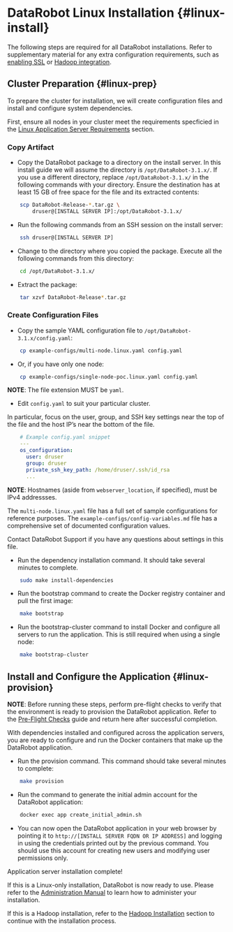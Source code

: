 # DataRobot Linux Installation {#linux-install}
The following steps are required for all DataRobot installations.
Refer to supplementary material for any extra configuration requirements, such as [enabling SSL](./special-topics/ssl.md) or [Hadoop integration](./hadoop-install.md).

## Cluster Preparation {#linux-prep}

To prepare the cluster for installation, we will create configuration files and install and configure system dependencies.

First, ensure all nodes in your cluster meet the requirements specficied in the [Linux Application Server Requirements](./requirements/system-requirements.md#linux-requirements)
section.

### Copy Artifact

* Copy the DataRobot package to a directory on the install server.
In this install guide we will assume the directory is `/opt/DataRobot-3.1.x/`.
If you use a different directory, replace `/opt/DataRobot-3.1.x/` in the following commands with your directory.
Ensure the destination has at least 15 GB of free space for the file and its extracted contents:
```bash
    scp DataRobot-Release-*.tar.gz \
        druser@[INSTALL SERVER IP]:/opt/DataRobot-3.1.x/
```

* Run the following commands from an SSH session on the install server:
```bash
    ssh druser@[INSTALL SERVER IP]
```

* Change to the directory where you copied the package.
Execute all the following commands from this directory:
```bash
    cd /opt/DataRobot-3.1.x/
```

* Extract the package:
```bash
    tar xzvf DataRobot-Release*.tar.gz
```

### Create Configuration Files
* Copy the sample YAML configuration file to `/opt/DataRobot-3.1.x/config.yaml`:
```bash
    cp example-configs/multi-node.linux.yaml config.yaml
```

* Or, if you have only one node:
```bash
    cp example-configs/single-node-poc.linux.yaml config.yaml
```

**NOTE**: The file extension MUST be `yaml`.

* Edit `config.yaml` to suit your particular cluster.

In particular, focus on the user, group, and SSH key settings near the top of the file and the host IP’s near the bottom of the file.

```yaml
    # Example config.yaml snippet
    ---
    os_configuration:
      user: druser
      group: druser
      private_ssh_key_path: /home/druser/.ssh/id_rsa
      ...
```

**NOTE**: Hostnames (aside from `webserver_location`, if specified), must be IPv4 addressses.

The `multi-node.linux.yaml` file has a full set of sample configurations for reference purposes.
The `example-configs/config-variables.md` file has a comprehensive set of documented configuration values.

Contact DataRobot Support if you have any questions about settings in this file.

* Run the dependency installation command.
It should take several minutes to complete.
```bash
    sudo make install-dependencies
```

* Run the bootstrap command to create the Docker registry container and pull the first image:
```bash
    make bootstrap
```

* Run the bootstrap-cluster command to install Docker and configure all servers to run the application.
This is still required when using a single node:
```bash
    make bootstrap-cluster
```

## Install and Configure the Application {#linux-provision}
**NOTE**: Before running these steps, perform pre-flight checks to verify that the environment is ready to provision the DataRobot application.
Refer to the [Pre-Flight Checks](./pre-flight-checks.md) guide and return here after successful completion.

With dependencies installed and configured across the application servers, you are ready to configure and run the Docker containers that make up the DataRobot application.

* Run the provision command.
This command should take several minutes to complete:
```bash
    make provision
```

* Run the command to generate the initial admin account for the DataRobot application:
```bash
    docker exec app create_initial_admin.sh
```

* You can now open the DataRobot application in your web browser by pointing it to `http://[INSTALL SERVER FQDN OR IP ADDRESS]` and logging in using the credentials printed out by the previous command. You should use this account for creating new users and modifying user permissions only.

Application server installation complete!

If this is a Linux-only installation, DataRobot is now ready to use.
Please refer to the [Administration Manual](../administration/README.md) to learn how to administer your installation.

If this is a Hadoop installation, refer to the [Hadoop Installation](./hadoop-install.md) section to continue with the installation process.
